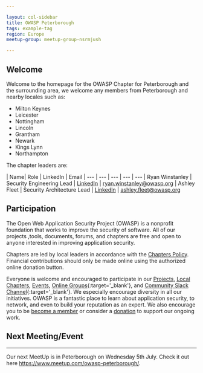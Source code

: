 ```yaml
---

layout: col-sidebar
title: OWASP Peterborough
tags: example-tag
region: Europe
meetup-group: meetup-group-nsrmjush

---
```


<!-- You should delete this comment

<div style='color:red;'>

<ul>
<li>tags: This is a space-delimited list of tags you associate with your project or chapter.  If you are using tabs, at least one of these tags should be unique in order to be used in the tabs files (an example tab is included in this repo) </li>

<li>meetup-group: This is the name of your meetup group, usually in the form of OWASP-chapter.  By putting these details here, the section below labeled 'Next Meeting/Event' will get automatically populated with your upcoming meetup events.</li>
</ul>

</div>
-->

## Welcome
Welcome to the homepage for the OWASP Chapter for Peterborough and the surrounding area, we welcome any members from Peterborough and nearby locales such as:
* Milton Keynes
* Leicester
* Nottingham 
* Lincoln
* Grantham
* Newark
* Kings Lynn
* Northampton

The chapter leaders are:



| Name| Role | LinkedIn | Email
| --- | --- | --- | --- | ---
| Ryan Winstanley | Security Engineering Lead | <a href="https://www.linkedin.com/in/ryanwinstanley/">LinkedIn</a> | <a href="mailto:ryan.winstanley@owasp.org">ryan.winstanley@owasp.org</a>
| Ashley Fleet | Security Architecture Lead | <a href="https://www.linkedin.com/in/ashley-fleet-90036077">LinkedIn</a> | <a href="mailto:ashley.fleet@owasp.org">ashley.fleet@owasp.org</a>

## Participation
The Open Web Application Security Project (OWASP) is a nonprofit foundation that works to improve the security of software. All of our projects ,tools, documents, forums, and chapters are free and open to anyone interested in improving application security. 

Chapters are led by local leaders in accordance with the [Chapters Policy](/www-policy/operational/chapters). Financial contributions should only be made online using the authorized online donation button. 

Everyone is welcome and encouraged to participate in our [Projects](/projects/), [Local Chapters](/chapters/), [Events](/events/), [Online Groups](https://groups.google.com/a/owasp.com/){:target='_blank'}, and [Community Slack Channel](https://owasp.slack.com/){:target='_blank'}. We especially encourage diversity in all our initiatives. OWASP is a fantastic place to learn about application security, to network, and even to build your reputation as an expert. We also encourage you to be [become a member](/membership/) or consider a [donation](/donate/) to support our ongoing work.

## Next Meeting/Event
---------------------
Our next MeetUp is in Peterborough on Wednesday 5th July. Check it out here https://www.meetup.com/owasp-peterborough/.


<!-- You should keep this section as it will populate your meetup events 

{info.md}

This separate file is where you should place links to your Google Group and Meetup page. It will be automatically rendered in the column sidebar.

{leaders.md}

Another separate file that should simply include each leaders name with mailto link as a list. It will also be automatically rendered in the column sidebar.

-->
